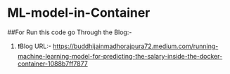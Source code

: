 # ML-model-in-Container
##For Run this code go Through the Blog:-
1. ❗Blog URL:- https://buddhijainmadhorajpura72.medium.com/running-machine-learning-model-for-predicting-the-salary-inside-the-docker-container-1088b7ff7877
